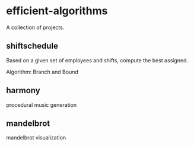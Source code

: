 # efficient-algorithms

A collection of projects.

## shiftschedule
Based on a given set of employees and shifts, compute the best assigned.

Algorithm: Branch and Bound

## harmony
procedural music generation

## mandelbrot
mandelbrot visualization